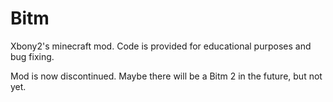 Bitm
====

Xbony2's minecraft mod. Code is provided for educational purposes and bug fixing. 

Mod is now discontinued. Maybe there will be a Bitm 2 in the future, but not yet. 
